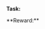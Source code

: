 <script src="https://cdnjs.cloudflare.com/ajax/libs/jquery/3.5.1/jquery.min.js"></script>
<script src="./detail.js"></script>

**Task:** 
<div id="bounty-info-name"></div>
**Reward:**  
<div id="bounty-info-reward"></div>
